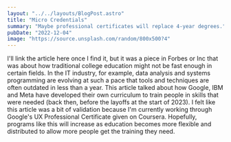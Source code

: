 ```yaml
---
layout: "../../layouts/BlogPost.astro"
title: "Micro Credentials"
summary: "Maybe professional certificates will replace 4-year degrees."
pubDate: "2022-12-04"
image: "https://source.unsplash.com/random/800x500?4"
---
```


I'll link the article here once I find it, but it was a piece in Forbes or Inc that was about how traditional college education might not be fast enough in certain fields. In the IT industry, for example, data analysis and systems programming are evolving at such a pace that tools and techniques are often outdated in less than a year. This article talked about how Google, IBM and Meta have developed their own curriculum to train people in skills that were needed (back then, before the layoffs at the start of 2023). I felt like this article was a bit of validation because I'm currently working through Google's UX Professional Certificate given on Coursera. Hopefully, programs like this will increase as education becomes more flexible and distributed to allow more people get the training they need.